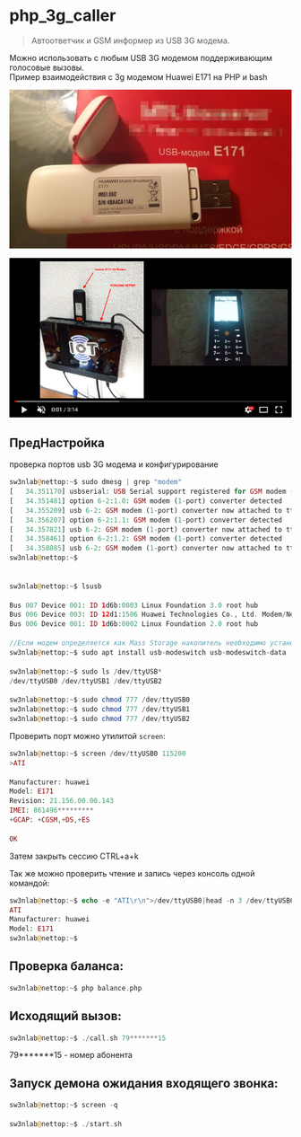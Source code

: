 # php_3g_caller
> Автоответчик и GSM информер из USB 3G модема.

Можно использовать c любым USB 3G модемом поддерживающим голосовые вызовы.
<br/>
Пример взаимодействия с 3g модемом Huawei E171 на PHP и bash

![image](https://github.com/sw3nlab/php_3g_caller/blob/master/unnamed.jpg)


[![Watch the video](https://github.com/sw3nlab/php_3g_caller/blob/master/bg.png)](https://www.youtube.com/watch?v=P0o_nLUiKkI)

## ПредНастройка 
проверка портов usb 3G модема и конфигурирование
```php
sw3nlab@nettop:~$ sudo dmesg | grep "modem"
[   34.351170] usbserial: USB Serial support registered for GSM modem (1-port)
[   34.351481] option 6-2:1.0: GSM modem (1-port) converter detected
[   34.355209] usb 6-2: GSM modem (1-port) converter now attached to ttyUSB0
[   34.356207] option 6-2:1.1: GSM modem (1-port) converter detected
[   34.357821] usb 6-2: GSM modem (1-port) converter now attached to ttyUSB1
[   34.358461] option 6-2:1.2: GSM modem (1-port) converter detected
[   34.358885] usb 6-2: GSM modem (1-port) converter now attached to ttyUSB2
sw3nlab@nettop:~$


sw3nlab@nettop:~$ lsusb

Bus 007 Device 001: ID 1d6b:0003 Linux Foundation 3.0 root hub
Bus 006 Device 003: ID 12d1:1506 Huawei Technologies Co., Ltd. Modem/Networkcard <== !
Bus 006 Device 001: ID 1d6b:0002 Linux Foundation 2.0 root hub

//Если модем определяется как Mass Storage накопитель необходимо установить пакет usb-modeswitch
sw3nlab@nettop:~$ sudo apt install usb-modeswitch usb-modeswitch-data

sw3nlab@nettop:~$ sudo ls /dev/ttyUSB*
/dev/ttyUSB0 /dev/ttyUSB1 /dev/ttyUSB2

sw3nlab@nettop:~$ sudo chmod 777 /dev/ttyUSB0
sw3nlab@nettop:~$ sudo chmod 777 /dev/ttyUSB1
sw3nlab@nettop:~$ sudo chmod 777 /dev/ttyUSB2
```
Проверить порт можно утилитой `screen`:
```php
sw3nlab@nettop:~$ screen /dev/ttyUSB0 115200
>ATI

Manufacturer: huawei
Model: E171
Revision: 21.156.00.00.143
IMEI: 861496*********
+GCAP: +CGSM,+DS,+ES

OK

```
Затем закрыть сессию CTRL+a+k

Так же можно проверить чтение и запись через консоль одной командой:
```php
sw3nlab@nettop:~$ echo -e "ATI\r\n">/dev/ttyUSB0|head -n 3 /dev/ttyUSB0
ATI
Manufacturer: huawei
Model: E171
sw3nlab@nettop:~$
```


## Проверка баланса:
```php
sw3nlab@nettop:~$ php balance.php
```

## Исходящий вызов: 
```php
sw3nlab@nettop:~$ ./call.sh 79*******15
```
79*******15 - номер абонента


## Запуск демона ожидания входящего звонка:
```php
sw3nlab@nettop:~$ screen -q

sw3nlab@nettop:~$ ./start.sh
```

